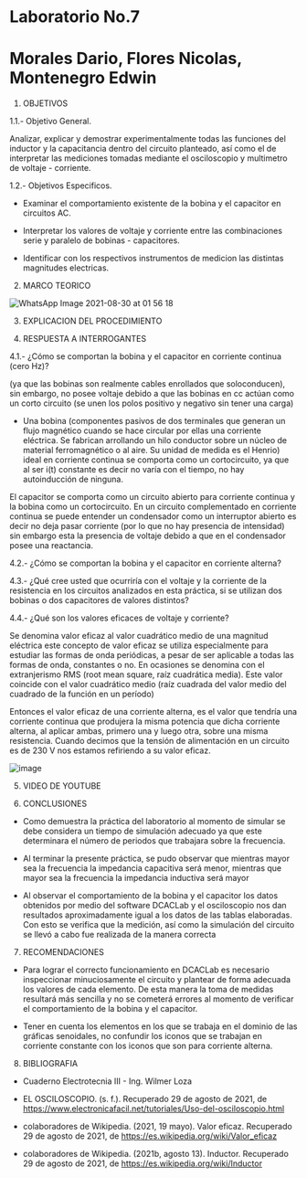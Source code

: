 # Laboratorio No.7

# Morales Dario, Flores Nicolas, Montenegro Edwin

1. OBJETIVOS

1.1.- Objetivo General.

Analizar, explicar y demostrar experimentalmente todas las funciones del inductor y la capacitancia dentro del circuito planteado, así como el de interpretar las mediciones tomadas mediante el osciloscopio y multimetro de voltaje - corriente.

1.2.- Objetivos Especificos.

- Examinar el comportamiento existente de la bobina y el capacitor en circuitos AC.

- Interpretar los valores de voltaje y corriente entre las combinaciones serie y paralelo de bobinas - capacitores.

- Identificar con los respectivos instrumentos de medicion las distintas magnitudes electricas.

2. MARCO TEORICO

![WhatsApp Image 2021-08-30 at 01 56 18](https://user-images.githubusercontent.com/85144847/131298408-4ec28c5c-b8f0-4afc-98bb-6c3de35355c5.jpeg)

3. EXPLICACION DEL PROCEDIMIENTO



4. RESPUESTA A INTERROGANTES

4.1.- ¿Cómo se comportan la bobina y el capacitor en corriente continua (cero Hz)?

(ya que las bobinas son realmente cables enrollados que soloconducen), sin embargo, no posee voltaje debido a que las bobinas en cc actúan como un corto circuito (se unen los polos positivo y negativo sin tener una carga)

- Una bobina (componentes pasivos de dos terminales que generan un flujo magnético cuando se hace circular por ellas una corriente eléctrica. Se fabrican arrollando un hilo conductor sobre un núcleo de material ferromagnético o al aire. Su unidad de medida es el Henrio) ideal en corriente continua se comporta como un cortocircuito, ya que al ser i(t) constante es decir no varía con el tiempo, no hay autoinducción de ninguna.

El capacitor se comporta como un circuito abierto para corriente continua y la bobina como un cortocircuito. En un circuito complementado en corriente continua se puede entender un condensador como un interruptor abierto es decir no deja pasar corriente (por lo que no hay presencia de intensidad) sin embargo esta la presencia de voltaje debido a que en el condensador posee una reactancia.


4.2.- ¿Cómo se comportan la bobina y el capacitor en corriente alterna?

4.3.- ¿Qué cree usted que ocurriría con el voltaje  y la corriente de la resistencia en los circuitos analizados en esta práctica, si se utilizan dos bobinas o dos capacitores de valores distintos?

4.4.- ¿Qué son los valores eficaces de voltaje y corriente?

Se denomina valor eficaz al valor cuadrático medio de una magnitud eléctrica este concepto de valor eficaz se utiliza especialmente para estudiar las formas de onda periódicas, a pesar de ser aplicable a todas las formas de onda, constantes o no. En ocasiones se denomina con el extranjerismo RMS (root mean square, raíz cuadrática media). Este valor coincide con el valor cuadrático medio (raíz cuadrada del valor medio del cuadrado de la función en un período)
  
Entonces el valor eficaz de una corriente alterna, es el valor que tendría una corriente continua que produjera la misma potencia que dicha corriente alterna, al aplicar ambas, primero una y luego otra, sobre una misma resistencia. Cuando decimos que la tensión de alimentación en un circuito es de 230 V nos estamos refiriendo a su valor eficaz.

![image](https://user-images.githubusercontent.com/85144847/131301235-a95aad46-242d-4cca-864e-b85c8e77d8eb.png)

5. VIDEO DE YOUTUBE



6. CONCLUSIONES

- Como demuestra la práctica del laboratorio al momento de simular se debe considera un tiempo de simulación adecuado ya que este determinara el número de periodos que trabajara sobre la frecuencia.

- Al terminar la presente práctica, se pudo observar que mientras mayor sea la frecuencia la impedancia capacitiva será menor, mientras que mayor sea la frecuencia la impedancia inductiva será mayor

- Al observar el comportamiento de la bobina y el capacitor los datos obtenidos por medio del software DCACLab y el osciloscopio nos dan resultados aproximadamente igual a los datos de las tablas elaboradas. Con esto se verifica que la medición, así como la simulación del circuito se llevó a cabo fue realizada de la manera correcta

7. RECOMENDACIONES

- Para lograr el correcto funcionamiento en DCACLab es necesario inspeccionar minuciosamente el circuito y plantear de forma adecuada los valores de cada elemento. De esta manera la toma de medidas resultará más sencilla y no se cometerá errores al momento de verificar el comportamiento de la bobina y el capacitor.

- Tener en cuenta los elementos en los que se trabaja en el dominio de las gráficas senoidales, no confundir los iconos que se trabajan en corriente constante con los iconos que son para corriente alterna.  

8. BIBLIOGRAFIA

- Cuaderno Electrotecnia III - Ing. Wilmer Loza

- EL OSCILOSCOPIO. (s. f.). Recuperado 29 de agosto de 2021, de https://www.electronicafacil.net/tutoriales/Uso-del-osciloscopio.html

- colaboradores de Wikipedia. (2021, 19 mayo). Valor eficaz. Recuperado 29 de agosto de 2021, de https://es.wikipedia.org/wiki/Valor_eficaz

- colaboradores de Wikipedia. (2021b, agosto 13). Inductor. Recuperado 29 de agosto de 2021, de https://es.wikipedia.org/wiki/Inductor
















